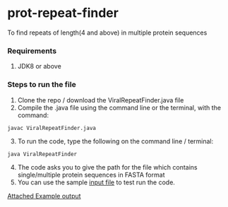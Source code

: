 # prot-repeat-finder
To find repeats of length(4 and above) in multiple protein sequences

### Requirements
1. JDK8 or above

### Steps to run the file
1. Clone the repo / download the ViralRepeatFinder.java file
2. Compile the .java file using the command line or the terminal, with the command:
  ```
  javac ViralRepeatFinder.java
  ```
3. To run the code, type the following on the command line / terminal:
  ```
  java ViralRepeatFinder
  ```
4. The code asks you to give the path for the file which contains single/multiple protein sequences in FASTA format
5. You can use the sample [input file](https://github.com/namhsuya/prot-repeat-finder/blob/master/protein_fasta.txt) to test run the code.

[Attached Example output](https://github.com/namhsuya/prot-repeat-finder/blob/master/test_output.png)
